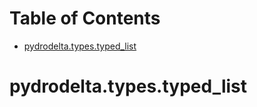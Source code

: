 # Table of Contents

* [pydrodelta.types.typed\_list](#pydrodelta.types.typed_list)

<a id="pydrodelta.types.typed_list"></a>

# pydrodelta.types.typed\_list

